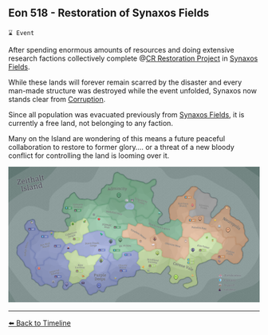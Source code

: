 ## Eon 518 - Restoration of Synaxos Fields

`⌛ Event`

After spending enormous amounts of resources and doing extensive research factions collectively complete @[CR Restoration Project](../refs/cr_restoration_project.md) in [Synaxos Fields](../refs/synaxos_fields.md).

While these lands will forever remain scarred by the disaster and every man-made structure was destroyed while the event unfolded, Synaxos now stands clear from [Corruption](../refs/corruption.md).

Since all population was evacuated previously from [Synaxos Fields](../refs/synaxos_fields.md), it is currently a free land, not belonging to any faction.

Many on the Island are wondering of this means a future peaceful collaboration to restore  to former glory…. or a threat of a new bloody conflict for controlling the land is looming over it. 

![Battle Map](../timeline/map/eon0518.png)


----------
[⬅️ Back to Timeline](../timeline/#eon0518)
